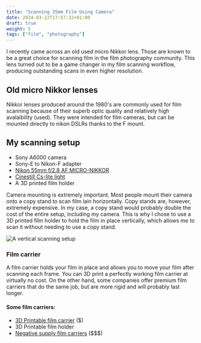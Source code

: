 ```yaml
---
title: "Scanning 35mm Film Using Camera"
date: 2024-03-22T17:57:32+01:00
draft: true
weight: 5
tags: ["film", "photography"]
---
```


I recently came across an old used micro Nikkor lens. Those are known to be a great choice for scanning film in the film photography community. This lens turned out to be a game changer in my film scanning workflow, producing outstanding scans in even higher resolution.

## Old micro Nikkor lenses
Nikkor lenses produced around the 1980's are commonly used for film scanning because of their superb optic quality and relatively high avalaibility (used). They were intended for film cameras, but can be mounted directly to nikon DSLRs thanks to the F mount.

## My scanning setup
- Sony A6000 camera
- Sony-E to Nikon-F adapter
- [Nikon 55mm f/2.8 AF MICRO-NIKKOR](https://kenrockwell.com/nikon/55af.htm)
- [Cinestill Cs-lite light](https://medium.com/@robinferand/seeing-is-believing-how-the-cinestill-cs-lite-light-source-can-improve-your-film-scanning-9d042cb8ea5e)
- A 3D printed film holder

Camera mounting is extremely important. Most people mount their camera onto a copy stand to scan film lain horizontally. Copy stands are, however, extremely expensive. In my case, a copy stand would probably double the cost of the entire setup, including my camera. This is why I chose to use a 3D printed film holder to hold the film in place vertically, which allows me to scan it without needing to use a copy stand. 

![A vertical scanning setup](/images/vertical_scanning.png)

### Film carrier

A film carrier holds your film in place and allows you to move your film after scanning each frame. You can 3D print a perfectly working film carrier at virtually no cost. On the other hand, some companies offer premium film carriers that do the same job, but are more rigid and will probably last longer.

#### Some film carriers:
- [3D Printable film carrier](https://www.thingiverse.com/thing:5179032/files) ($)
- 3D Printable film holder
- [Negative supply film carriers](https://www.negative.supply/shop-film-carriers) ($$$)

###